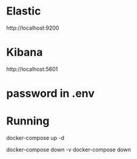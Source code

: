  # Elastic
 http://localhost:9200

# Kibana
 http://localhost:5601


 # password in .env

 # Running
 docker-compose up -d

 docker-compose down -v
 docker-compose down